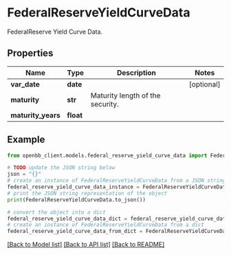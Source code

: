# FederalReserveYieldCurveData

FederalReserve Yield Curve Data.

## Properties

Name | Type | Description | Notes
------------ | ------------- | ------------- | -------------
**var_date** | **date** |  | [optional] 
**maturity** | **str** | Maturity length of the security. | 
**maturity_years** | **float** |  | 

## Example

```python
from openbb_client.models.federal_reserve_yield_curve_data import FederalReserveYieldCurveData

# TODO update the JSON string below
json = "{}"
# create an instance of FederalReserveYieldCurveData from a JSON string
federal_reserve_yield_curve_data_instance = FederalReserveYieldCurveData.from_json(json)
# print the JSON string representation of the object
print(FederalReserveYieldCurveData.to_json())

# convert the object into a dict
federal_reserve_yield_curve_data_dict = federal_reserve_yield_curve_data_instance.to_dict()
# create an instance of FederalReserveYieldCurveData from a dict
federal_reserve_yield_curve_data_from_dict = FederalReserveYieldCurveData.from_dict(federal_reserve_yield_curve_data_dict)
```
[[Back to Model list]](../README.md#documentation-for-models) [[Back to API list]](../README.md#documentation-for-api-endpoints) [[Back to README]](../README.md)


